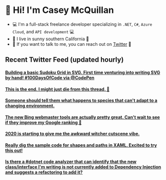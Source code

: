 # 👋 Hi! I'm Casey McQuillan

- 💻 I'm a full-stack freelance developer specializing in `.NET`, `C#`, `Azure Cloud`, and `API development` 💻
- 🌴 I live in sunny southern California 🌴
- 📲 If you want to talk to me, you can reach out on [Twitter](https://twitter.com/QuillCodes) 📲



## Recent Twitter Feed (updated hourly)

<!-- BEGIN TWEETS -->
#### [Building a basic Sudoku Grid in SVG. First time venturing into writing SVG by hand! #100DaysOfCode   via @CodePen](https://twitter.com/QuillCodes/status/1292691952274612224)

#### [This is the end. I might just die from this thread. 🤣](https://twitter.com/QuillCodes/status/1291982246790828033)

#### [Someone should tell them what happens to species that can't adapt to a changing environment.](https://twitter.com/QuillCodes/status/1289970851169726465)

#### [The new Bing webmaster tools are actually pretty great. Can't wait to see if they improve my Google ranking 🧐](https://twitter.com/QuillCodes/status/1288577838564532224)

#### [2020 is starting to give me the awkward witcher cutscene vibe.](https://twitter.com/QuillCodes/status/1288155622005813253)

#### [Really dig the sample code for shapes and paths in XAML. Excited to try this out!](https://twitter.com/QuillCodes/status/1288145739214774274)

#### [Is there a #dotnet code analyzer that can identify that the new class/interface I'm writing is not currently added to Dependency Injection and suggests a refactoring to add it?](https://twitter.com/QuillCodes/status/1287592109139095554)
<!-- END TWEETS -->

<!--
**cmcquillan/cmcquillan** is a ✨ _special_ ✨ repository because its `README.md` (this file) appears on your GitHub profile.

Here are some ideas to get you started:

- 🔭 I’m currently working on ...
- 🌱 I’m currently learning ...
- 👯 I’m looking to collaborate on ...
- 🤔 I’m looking for help with ...
- 💬 Ask me about ...
- 📫 How to reach me: ...
- 😄 Pronouns: ...
- ⚡ Fun fact: ...
-->
